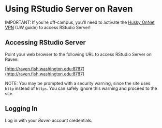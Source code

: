 # Using RStudio Server on Raven

IMPORTANT: If you're off-campus, you'll need to activate the [Husky OnNet VPN](https://uwconnect.uw.edu/it?id=kb_article_view&sysparm_article=KB0034243) (UW guide) to access RStudio Server!


## Accessing RStudio Server

Point your web browser to the following URL to access RStudio Server on Raven:

[http://raven.fish.washington.edu:8787](http://raven.fish.washington.edu:8787)

NOTE: You may be prompted with a security warning, since the site uses `http` instead of `https`. You can safely ignore this warning and proceed to the site.


## Logging In

Log in with your _Raven_ account credentials.